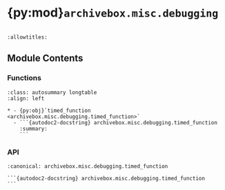 # {py:mod}`archivebox.misc.debugging`

```{py:module} archivebox.misc.debugging
```

```{autodoc2-docstring} archivebox.misc.debugging
:allowtitles:
```

## Module Contents

### Functions

````{list-table}
:class: autosummary longtable
:align: left

* - {py:obj}`timed_function <archivebox.misc.debugging.timed_function>`
  - ```{autodoc2-docstring} archivebox.misc.debugging.timed_function
    :summary:
    ```
````

### API

````{py:function} timed_function(func)
:canonical: archivebox.misc.debugging.timed_function

```{autodoc2-docstring} archivebox.misc.debugging.timed_function
```
````
